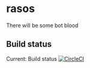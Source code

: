 # rasos
There will be some bot blood

## Build status
Current: Build status [![CircleCI](https://circleci.com/gh/asos-team/rasos.svg?style=svg)](https://circleci.com/gh/asos-team/rasos)
